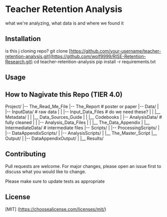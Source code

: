 # Teacher Retention Analysis

what we're analyzing, what data is and where we found it

## Installation
is this j cloning repo?
git clone [https://github.com/your-username/teacher-retention-analysis.git](https://github.com/wolf9999/RISE-Retention-Research.git)
cd teacher-retention-analysis
pip install -r requirements.txt

## Usage

## How to Nagivate this Repo (TIER 4.0)
Project/
|-- The_Read_Me_File
|-- The_Report       # poster or paper
|-- Data/
|   |-- InputData/          # raw data
|   |   |-- Input_Data_Files         # do we need these?
|   |   |__ Metadata/
|   |       |__ Data_Sources_Guide
|   |       |__ Codebooks
|   |-- AnalysisData/           # fully cleaned
|   |   |-- Analysis_Data_Files
|   |   |__ The_Data_Appendix
|   |__ IntermediateData/          # intermediate files
|-- Scripts/
|   |-- ProcessingScripts/
|   |-- DataAppendixScripts/
|   |-- AnalysisScripts/
|   |__ The_Master_Script
|__ Output/
|   |-- DataAppendixOutput/
|   |__ Results/


## Contributing
Pull requests are welcome. For major changes, please open an issue first to discuss what you would like to change.

Please make sure to update tests as appropriate

## License
[MIT] (https://choosealicense.com/licenses/mit/)







